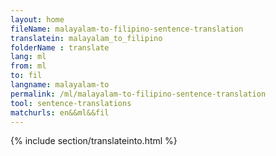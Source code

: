 ```yaml
---
layout: home
fileName: malayalam-to-filipino-sentence-translation
translatein: malayalam_to_filipino
folderName : translate
lang: ml
from: ml
to: fil
langname: malayalam-to
permalink: /ml/malayalam-to-filipino-sentence-translation
tool: sentence-translations
matchurls: en&&ml&&fil
---
```

{% include section/translateinto.html %}
